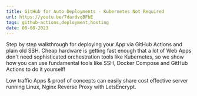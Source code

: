```yaml
---
title: GitHub for Auto Deployments - Kubernetes Not Required
url: https://youtu.be/7dardvqBFbE
tags: github-actions,deployment,hosting
date: 08-08-2023
---
```


Step by step walkthrough for deploying your App via GitHub Actions and plain old SSH. 
Cheap hardware is getting fast enough that a lot of Web Apps don't need sophisticated orchestration tools like Kubernetes, 
so we show how you can use fundamental tools like SSH, Docker Compose and GitHub Actions to do it yourself! 

Low traffic Apps & proof of concepts can easily share cost effective server running Linux, 
Nginx Reverse Proxy with LetsEncrypt. 
